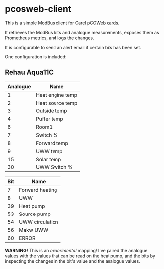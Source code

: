 # pcosweb-client
This is a simple ModBus client for Carel [pCOWeb cards](https://www.carel.com/bms-building-management-system-na/-/journal_content/56_INSTANCE_i4q5KIMLInKK/10191/55239).

It retrieves the ModBus bits and analogue measurements, exposes them as Prometheus metrics,
and logs the changes.

It is configurable to send an alert email if certain bits has been set.

One configuration is included:

## Rehau Aqua11C

| Analogue  | Name  |  
|---|---|
|  1 | Heat engine temp  |
|  2 |  Heat source temp |
|  3 |  Outside temp |
| 4 | Puffer temp | 
| 6 | Room1 |
| 7 | Switch % | 
| 8 | Forward temp |
| 9 | UWW temp |
| 15 | Solar temp | 
| 30 | UWW Switch % |

| Bit  | Name  |
|---|---|
| 7  | Forward heating  |
| 8  | UWW  |
| 39  | Heat pump  |
| 53 | Source pump | 
| 54 | UWW circulation |
| 56 | Makw UWW |
| 60 | ERROR |

**WARNING!** This is an *experimental* mapping!
I've paired the analogue values with the values that can be read on the heat pump,
and the bits by inspecting the changes in the bit's value and the analogue values.
